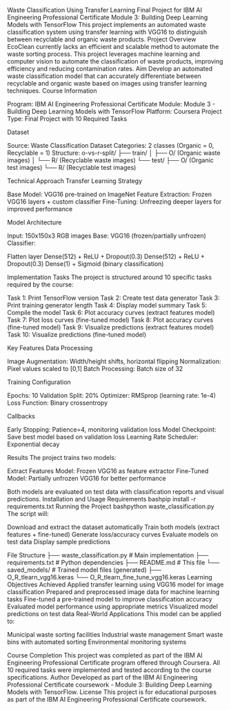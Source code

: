 Waste Classification Using Transfer Learning
Final Project for IBM AI Engineering Professional Certificate
Module 3: Building Deep Learning Models with TensorFlow
This project implements an automated waste classification system using transfer learning with VGG16 to distinguish between recyclable and organic waste products.
Project Overview
EcoClean currently lacks an efficient and scalable method to automate the waste sorting process. This project leverages machine learning and computer vision to automate the classification of waste products, improving efficiency and reducing contamination rates.
Aim
Develop an automated waste classification model that can accurately differentiate between recyclable and organic waste based on images using transfer learning techniques.
Course Information

Program: IBM AI Engineering Professional Certificate
Module: Module 3 - Building Deep Learning Models with TensorFlow
Platform: Coursera
Project Type: Final Project with 10 Required Tasks

Dataset

Source: Waste Classification Dataset
Categories: 2 classes (Organic = 0, Recyclable = 1)
Structure:
o-vs-r-split/
├── train/
│   ├── O/ (Organic waste images)
│   └── R/ (Recyclable waste images)
└── test/
    ├── O/ (Organic test images)
    └── R/ (Recyclable test images)


Technical Approach
Transfer Learning Strategy

Base Model: VGG16 pre-trained on ImageNet
Feature Extraction: Frozen VGG16 layers + custom classifier
Fine-Tuning: Unfreezing deeper layers for improved performance

Model Architecture

Input: 150x150x3 RGB images
Base: VGG16 (frozen/partially unfrozen)
Classifier:

Flatten layer
Dense(512) + ReLU + Dropout(0.3)
Dense(512) + ReLU + Dropout(0.3)
Dense(1) + Sigmoid (binary classification)



Implementation Tasks
The project is structured around 10 specific tasks required by the course:

Task 1: Print TensorFlow version
Task 2: Create test data generator
Task 3: Print training generator length
Task 4: Display model summary
Task 5: Compile the model
Task 6: Plot accuracy curves (extract features model)
Task 7: Plot loss curves (fine-tuned model)
Task 8: Plot accuracy curves (fine-tuned model)
Task 9: Visualize predictions (extract features model)
Task 10: Visualize predictions (fine-tuned model)

Key Features
Data Processing

Image Augmentation: Width/height shifts, horizontal flipping
Normalization: Pixel values scaled to [0,1]
Batch Processing: Batch size of 32

Training Configuration

Epochs: 10
Validation Split: 20%
Optimizer: RMSprop (learning rate: 1e-4)
Loss Function: Binary crossentropy

Callbacks

Early Stopping: Patience=4, monitoring validation loss
Model Checkpoint: Save best model based on validation loss
Learning Rate Scheduler: Exponential decay

Results
The project trains two models:

Extract Features Model: Frozen VGG16 as feature extractor
Fine-Tuned Model: Partially unfrozen VGG16 for better performance

Both models are evaluated on test data with classification reports and visual predictions.
Installation and Usage
Requirements
bashpip install -r requirements.txt
Running the Project
bashpython waste_classification.py
The script will:

Download and extract the dataset automatically
Train both models (extract features + fine-tuned)
Generate loss/accuracy curves
Evaluate models on test data
Display sample predictions

File Structure
├── waste_classification.py    # Main implementation
├── requirements.txt          # Python dependencies
├── README.md                # This file
└── saved_models/            # Trained model files (generated)
    ├── O_R_tlearn_vgg16.keras
    └── O_R_tlearn_fine_tune_vgg16.keras
Learning Objectives Achieved
 Applied transfer learning using VGG16 model for image classification
 Prepared and preprocessed image data for machine learning tasks
 Fine-tuned a pre-trained model to improve classification accuracy
 Evaluated model performance using appropriate metrics
 Visualized model predictions on test data
Real-World Applications
This model can be applied to:

Municipal waste sorting facilities
Industrial waste management
Smart waste bins with automated sorting
Environmental monitoring systems

Course Completion
This project was completed as part of the IBM AI Engineering Professional Certificate program offered through Coursera. All 10 required tasks were implemented and tested according to the course specifications.
Author
Developed as part of the IBM AI Engineering Professional Certificate coursework - Module 3: Building Deep Learning Models with TensorFlow.
License
This project is for educational purposes as part of the IBM AI Engineering Professional Certificate coursework.
